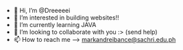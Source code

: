- 👋 Hi, I’m @Dreeeeei
- 👀 I’m interested in building websites!!
- 🌱 I’m currently learning JAVA
- 💞️ I’m looking to collaborate with you :> (send help)
- 📫 How to reach me --> markandreibance@sachri.edu.ph

<!---
Dreeeeei/Dreeeeei is a ✨ special ✨ repository because its `README.md` (this file) appears on your GitHub profile.
You can click the Preview link to take a look at your changes.
--->
